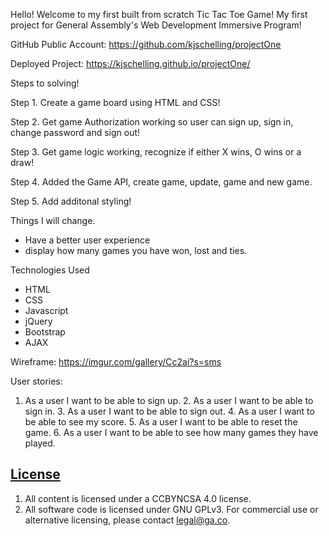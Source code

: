 
Hello! Welcome to my first built from scratch Tic Tac Toe Game!
My first project for General Assembly's Web Development Immersive Program!


GitHub Public Account:
https://github.com/kjschelling/projectOne

Deployed Project:
https://kjschelling.github.io/projectOne/

Steps to solving!

Step 1. Create a game board using HTML and CSS!

Step 2. Get game Authorization working so user can sign up, sign in, change password and sign out!

Step 3. Get game logic working, recognize if either X wins, O wins or a draw!

Step 4. Added the Game API, create game, update, game and new game.

Step 5. Add additonal styling!


Things I will change.
- Have a better user experience
- display how many games you have won, lost and ties.

Technologies Used
- HTML
- CSS
- Javascript
- jQuery
- Bootstrap
- AJAX

Wireframe:
https://imgur.com/gallery/Cc2ai?s=sms

User stories:
1. As a user I want to be able to sign up.
    2. As a user I want to be able to sign in.
    3. As a user I want to be able to sign out.
    4. As a user I want to be able to see my score.
    5. As a user I want to  be able to reset the game.
    6. As a user I want to be able to see how many games they have played.



## [License](LICENSE)

1.  All content is licensed under a CC­BY­NC­SA 4.0 license.
1.  All software code is licensed under GNU GPLv3. For commercial use or
    alternative licensing, please contact legal@ga.co.
